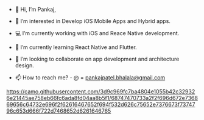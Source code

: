 - 👋 Hi, I’m Pankaj,



- 👀 I’m interested in Develop iOS Mobile Apps and Hybrid apps.
- 💻 I’m currently working with iOS and Reace Native development.
- 🌱 I’m currently learning React Native and Flutter.
- 💞️ I’m looking to collaborate on app development and architecture design.
- 📫 How to reach me? - @ = pankajpatel.bhalala@gmail.com

https://camo.githubusercontent.com/3d9c969fc7ba4804e1055b42c329326e21445ae758eb66fc6ada8fd04aa8b5f1/68747470733a2f2f696d672e736869656c64732e696f2f62616467652f694f532d626c75652e7376673f7374796c653d666f722d7468652d6261646765

<!---
pankaj002/pankaj002 is a ✨ special ✨ repository because its `README.md` (this file) appears on your GitHub profile.
You can click the Preview link to take a look at your changes.
--->
